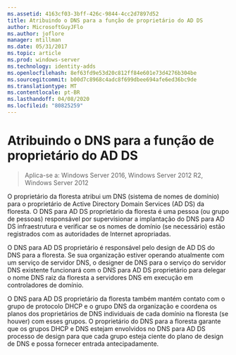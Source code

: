 ```yaml
---
ms.assetid: 4163cf03-3bff-426c-9844-4cc2d7897d52
title: Atribuindo o DNS para a função de proprietário do AD DS
author: MicrosoftGuyJFlo
ms.author: joflore
manager: mtillman
ms.date: 05/31/2017
ms.topic: article
ms.prod: windows-server
ms.technology: identity-adds
ms.openlocfilehash: 8ef63fd9e53d20c812ff84e601e73d4276b304be
ms.sourcegitcommit: b00d7c8968c4adc8f699dbee694afe6ed36bc9de
ms.translationtype: MT
ms.contentlocale: pt-BR
ms.lasthandoff: 04/08/2020
ms.locfileid: "80825259"
---
```

# <a name="assigning-the-dns-for-ad-ds-owner-role"></a>Atribuindo o DNS para a função de proprietário do AD DS

>Aplica-se a: Windows Server 2016, Windows Server 2012 R2, Windows Server 2012

O proprietário da floresta atribui um DNS (sistema de nomes de domínio) para o proprietário de Active Directory Domain Services (AD DS) da floresta. O DNS para AD DS proprietário da floresta é uma pessoa (ou grupo de pessoas) responsável por supervisionar a implantação do DNS para AD DS infraestrutura e verificar se os nomes de domínio (se necessário) estão registrados com as autoridades de Internet apropriadas.  
  
O DNS para AD DS proprietário é responsável pelo design de AD DS do DNS para a floresta. Se sua organização estiver operando atualmente com um serviço de servidor DNS, o designer de DNS para o serviço do servidor DNS existente funcionará com o DNS para AD DS proprietário para delegar o nome DNS raiz da floresta a servidores DNS em execução em controladores de domínio.  
  
O DNS para AD DS proprietário da floresta também mantém contato com o grupo de protocolo DHCP e o grupo DNS da organização e coordena os planos dos proprietários de DNS individuais de cada domínio na floresta (se houver) com esses grupos. O proprietário do DNS para a floresta garante que os grupos DHCP e DNS estejam envolvidos no DNS para AD DS processo de design para que cada grupo esteja ciente do plano de design de DNS e possa fornecer entrada antecipadamente.  
  


